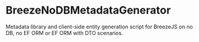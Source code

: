 BreezeNoDBMetadataGenerator
===========================

Metadata library and client-side entity generation script for BreezeJS on no DB, no EF ORM or EF ORM with DTO scenarios.
